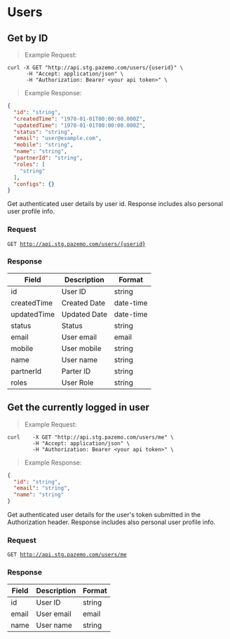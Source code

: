 # Users

## Get by ID

>Example Request:

```shell
curl -X GET "http://api.stg.pazemo.com/users/{userid}" \
      -H "Accept: application/json" \
      -H "Authorization: Bearer <your api token>" \
```
>Example Response:

```json
{
  "id": "string",
  "createdTime": "1970-01-01T00:00:00.000Z",
  "updatedTime": "1970-01-01T00:00:00.000Z",
  "status": "string",
  "email": "user@example.com",
  "mobile": "string",
  "name": "string",
  "partnerId": "string",
  "roles": [
    "string"
  ],
  "configs": {}
}
```
Get authenticated user details by user id. Response includes also personal user profile info.

### Request

<code>GET http://api.stg.pazemo.com/users/{userid}</code>

### Response

Field | Description | Format
--------- | ------- | -----------
id | User ID| string
createdTime | Created Date | date-time
updatedTime | Updated Date | date-time
status | Status | string
email | User email | email
mobile | User mobile | string
name | User name | string
partnerId | Parter ID | string
roles | User Role | string

## Get the currently logged in user

>Example Request:

```shell
curl    -X GET "http://api.stg.pazemo.com/users/me" \
        -H "Accept: application/json" \
        -H "Authorization: Bearer <your api token>" \
```

>Example Response:

```json
{
  "id": "string",
  "email": "string",
  "name": "string"
}
```

Get authenticated user details for the user's token submitted in the Authorization header. Response includes also personal user profile info.

### Request

<code>GET http://api.stg.pazemo.com/users/me</code>

### Response

Field | Description | Format
--------- | ------- | -----------
id | User ID| string
email | User email | email
name | User name | string